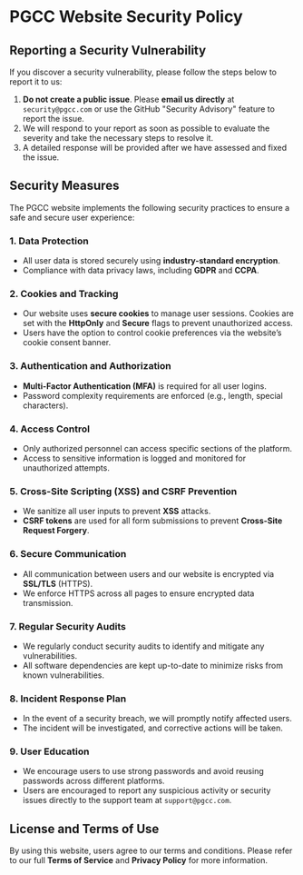 # PGCC Website Security Policy

## Reporting a Security Vulnerability

If you discover a security vulnerability, please follow the steps below to report it to us:

1. **Do not create a public issue**. Please **email us directly** at `security@pgcc.com` or use the GitHub "Security Advisory" feature to report the issue.
2. We will respond to your report as soon as possible to evaluate the severity and take the necessary steps to resolve it.
3. A detailed response will be provided after we have assessed and fixed the issue.

## Security Measures

The PGCC website implements the following security practices to ensure a safe and secure user experience:

### 1. **Data Protection**
   - All user data is stored securely using **industry-standard encryption**.
   - Compliance with data privacy laws, including **GDPR** and **CCPA**.

### 2. **Cookies and Tracking**
   - Our website uses **secure cookies** to manage user sessions. Cookies are set with the **HttpOnly** and **Secure** flags to prevent unauthorized access.
   - Users have the option to control cookie preferences via the website’s cookie consent banner.

### 3. **Authentication and Authorization**
   - **Multi-Factor Authentication (MFA)** is required for all user logins.
   - Password complexity requirements are enforced (e.g., length, special characters).

### 4. **Access Control**
   - Only authorized personnel can access specific sections of the platform.
   - Access to sensitive information is logged and monitored for unauthorized attempts.

### 5. **Cross-Site Scripting (XSS) and CSRF Prevention**
   - We sanitize all user inputs to prevent **XSS** attacks.
   - **CSRF tokens** are used for all form submissions to prevent **Cross-Site Request Forgery**.

### 6. **Secure Communication**
   - All communication between users and our website is encrypted via **SSL/TLS** (HTTPS).
   - We enforce HTTPS across all pages to ensure encrypted data transmission.

### 7. **Regular Security Audits**
   - We regularly conduct security audits to identify and mitigate any vulnerabilities.
   - All software dependencies are kept up-to-date to minimize risks from known vulnerabilities.

### 8. **Incident Response Plan**
   - In the event of a security breach, we will promptly notify affected users.
   - The incident will be investigated, and corrective actions will be taken.

### 9. **User Education**
   - We encourage users to use strong passwords and avoid reusing passwords across different platforms.
   - Users are encouraged to report any suspicious activity or security issues directly to the support team at `support@pgcc.com`.

## License and Terms of Use

By using this website, users agree to our terms and conditions. Please refer to our full **Terms of Service** and **Privacy Policy** for more information.



